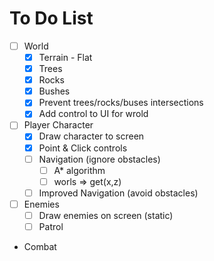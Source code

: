 # To Do List

- [ ] World
  - [x] Terrain - Flat
  - [x] Trees
  - [x] Rocks
  - [x] Bushes
  - [x] Prevent trees/rocks/buses intersections
  - [x] Add control to UI for wrold
- [ ] Player Character
  - [x] Draw character to screen
  - [x] Point & Click controls
  - [ ] Navigation (ignore obstacles)
    - [ ] A\* algorithm
    - [ ] worls => get(x,z)
  - [ ] Improved Navigation (avoid obstacles)
- [ ] Enemies
  - [ ] Draw enemies on screen (static)
  - [ ] Patrol
- Combat
